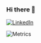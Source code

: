 ### Hi there 👋


<div align="left">
  <a href="https://www.linkedin.com/in/lbalaramane/">
  <img src="https://img.shields.io/badge/LinkedIn-blue?style=flat-square&logo=linkedin&labelColor=blue" alt="LinkedIn">
  </a>
</div>

![Metrics](https://raw.githubusercontent.com/nutanix-japan/nutanix-japan/github-metrics/github-metrics.svg)

<!--
**nutanix-japan/nutanix-japan** is a ✨ _special_ ✨ repository because its `README.md` (this file) appears on your GitHub profile.

Here are some ideas to get you started:

- 🔭 I’m currently working on ...
- 🌱 I’m currently learning ...
- 👯 I’m looking to collaborate on ...
- 🤔 I’m looking for help with ...
- 💬 Ask me about ...
- 📫 How to reach me: ...
- 😄 Pronouns: ...
- ⚡ Fun fact: ...
-->
